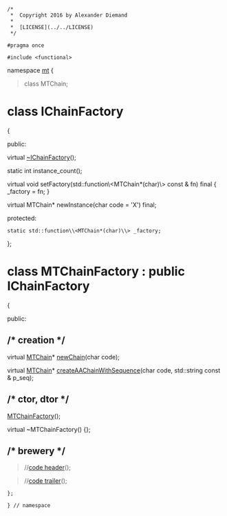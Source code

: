 ~~~ { .cpp }
/*
 *  Copyright 2016 by Alexander Diemand
 *
 *  [LICENSE](../../LICENSE)
 */

#pragma once

#include <functional>
~~~

namespace [mt](namespace_mt.list) {

>class MTChain;

# class IChainFactory
{

public:

 virtual [~IChainFactory](MTChainFactory_dtor.cpp.md)();

 static int instance_count();

 virtual void setFactory(std::function\\<MTChain*(char)\\> const & fn) final { _factory = fn; }

 virtual MTChain* newInstance(char code = 'X') final;

protected:

	static std::function\\<MTChain*(char)\\> _factory;

};

# class MTChainFactory : public IChainFactory
{

public:

## /* creation */

virtual [MTChain](MTChain.hpp)* [newChain](MTChainFactory_creation.cpp.md)(char code);

virtual [MTChain](MTChain.hpp)* [createAAChainWithSequence](MTChainFactory_creation.cpp.md)(char code, std::string const & p_seq);

## /* ctor, dtor */

[MTChainFactory](MTChainFactory_ctor.cpp.md)();

virtual ~MTChainFactory() {};

## /* brewery */

>//[code header](MTChainFactory_-alpha-.md)();

>//[code trailer](MTChainFactory_-omega-.md)();

~~~ { .cpp }
};

} // namespace
~~~
